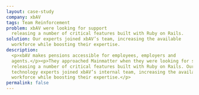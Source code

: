 ```yaml
---
layout: case-study
company: xbAV
tags: Team Reinforcement
problem: xbAV were looking for support
  releasing a number of critical features built with Ruby on Rails.
solution: Our experts joined xbAV’s team, increasing the available
  workforce while boosting their expertise.
description:
  <p>xbAV makes pensions accessible for employees, employers and
  agents.</p><p>They approached Mainmatter when they were looking for support
  releasing a number of critical features built with Ruby on Rails. Our
  technology experts joined xbAV’s internal team, increasing the available
  workforce while boosting their expertise.</p>
permalink: false
---
```

